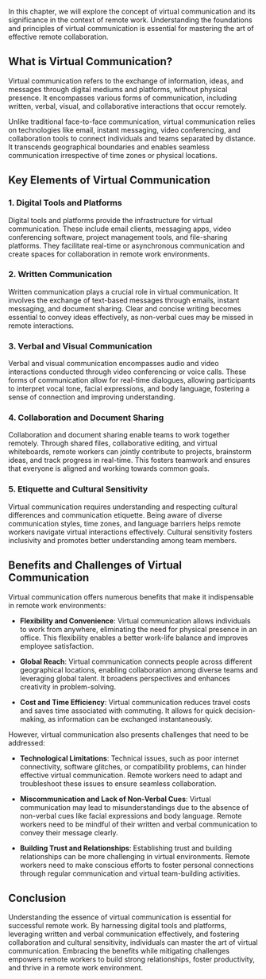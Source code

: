 
In this chapter, we will explore the concept of virtual communication and its significance in the context of remote work. Understanding the foundations and principles of virtual communication is essential for mastering the art of effective remote collaboration.

## What is Virtual Communication?

Virtual communication refers to the exchange of information, ideas, and messages through digital mediums and platforms, without physical presence. It encompasses various forms of communication, including written, verbal, visual, and collaborative interactions that occur remotely.

Unlike traditional face-to-face communication, virtual communication relies on technologies like email, instant messaging, video conferencing, and collaboration tools to connect individuals and teams separated by distance. It transcends geographical boundaries and enables seamless communication irrespective of time zones or physical locations.

## Key Elements of Virtual Communication

### 1\. Digital Tools and Platforms

Digital tools and platforms provide the infrastructure for virtual communication. These include email clients, messaging apps, video conferencing software, project management tools, and file-sharing platforms. They facilitate real-time or asynchronous communication and create spaces for collaboration in remote work environments.

### 2\. Written Communication

Written communication plays a crucial role in virtual communication. It involves the exchange of text-based messages through emails, instant messaging, and document sharing. Clear and concise writing becomes essential to convey ideas effectively, as non-verbal cues may be missed in remote interactions.

### 3\. Verbal and Visual Communication

Verbal and visual communication encompasses audio and video interactions conducted through video conferencing or voice calls. These forms of communication allow for real-time dialogues, allowing participants to interpret vocal tone, facial expressions, and body language, fostering a sense of connection and improving understanding.

### 4\. Collaboration and Document Sharing

Collaboration and document sharing enable teams to work together remotely. Through shared files, collaborative editing, and virtual whiteboards, remote workers can jointly contribute to projects, brainstorm ideas, and track progress in real-time. This fosters teamwork and ensures that everyone is aligned and working towards common goals.

### 5\. Etiquette and Cultural Sensitivity

Virtual communication requires understanding and respecting cultural differences and communication etiquette. Being aware of diverse communication styles, time zones, and language barriers helps remote workers navigate virtual interactions effectively. Cultural sensitivity fosters inclusivity and promotes better understanding among team members.

## Benefits and Challenges of Virtual Communication

Virtual communication offers numerous benefits that make it indispensable in remote work environments:

- **Flexibility and Convenience**: Virtual communication allows individuals to work from anywhere, eliminating the need for physical presence in an office. This flexibility enables a better work-life balance and improves employee satisfaction.
    
- **Global Reach**: Virtual communication connects people across different geographical locations, enabling collaboration among diverse teams and leveraging global talent. It broadens perspectives and enhances creativity in problem-solving.
    
- **Cost and Time Efficiency**: Virtual communication reduces travel costs and saves time associated with commuting. It allows for quick decision-making, as information can be exchanged instantaneously.
    

However, virtual communication also presents challenges that need to be addressed:

- **Technological Limitations**: Technical issues, such as poor internet connectivity, software glitches, or compatibility problems, can hinder effective virtual communication. Remote workers need to adapt and troubleshoot these issues to ensure seamless collaboration.
    
- **Miscommunication and Lack of Non-Verbal Cues**: Virtual communication may lead to misunderstandings due to the absence of non-verbal cues like facial expressions and body language. Remote workers need to be mindful of their written and verbal communication to convey their message clearly.
    
- **Building Trust and Relationships**: Establishing trust and building relationships can be more challenging in virtual environments. Remote workers need to make conscious efforts to foster personal connections through regular communication and virtual team-building activities.
    

## Conclusion

Understanding the essence of virtual communication is essential for successful remote work. By harnessing digital tools and platforms, leveraging written and verbal communication effectively, and fostering collaboration and cultural sensitivity, individuals can master the art of virtual communication. Embracing the benefits while mitigating challenges empowers remote workers to build strong relationships, foster productivity, and thrive in a remote work environment.
